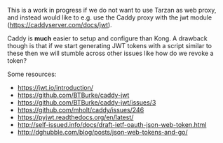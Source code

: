 This is a work in progress if we do not want to use Tarzan as web proxy, and instead would like to e.g. use the Caddy proxy with the jwt module (https://caddyserver.com/docs/jwt). 

Caddy is **much** easier to setup and configure than Kong. A drawback though is that if we start generating JWT tokens with a script similar to these then we will stumble across other issues like how do we revoke a token? 

Some resources: 

- https://jwt.io/introduction/
- https://github.com/BTBurke/caddy-jwt
- https://github.com/BTBurke/caddy-jwt/issues/3
- https://github.com/mholt/caddy/issues/246
- https://pyjwt.readthedocs.org/en/latest/
- http://self-issued.info/docs/draft-ietf-oauth-json-web-token.html
- http://dghubble.com/blog/posts/json-web-tokens-and-go/
